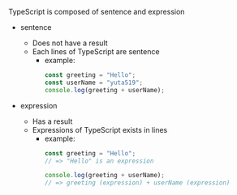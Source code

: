 TypeScript is composed of sentence and expression

- sentence
  - Does not have a result
  - Each lines of TypeScript are sentence
    - example:
      ```js
      const greeting = "Hello";
      const userName = "yuta519";
      console.log(greeting + userName);
      ```

- expression
  - Has a result
  - Expressions of TypeScript exists in lines
    - example:
      ```js
      const greeting = "Hello";
      // => "Hello" is an expression

      console.log(greeting + userName);
      // => greeting (expression) + userName (expression)
      ```

